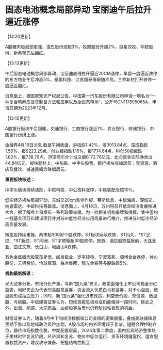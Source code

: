 # 固态电池概念局部异动 宝丽迪午后拉升逼近涨停

【13:20更新】

A股猪肉股局部走强，温氏股份涨超3%，牧原股份升超2%，巨星农牧、华统股份、新希望先后翻红。

【13:13更新】

午后固态电池概念局部异动，宝丽迪直线拉升逼近20CM涨停，早盘一度逼近跌停的东方锆业午后冲高5%，豪鹏科技、江苏国泰等跟随冲高，三祥新材打开跌停一度逼近翻红。

消息面上，据国家知识产权局公告，中国第一汽车股份有限公司申请一项名为“一种复合电解质及其制备方法和应用以及全固态电池“，公开号CN117895065A，申请日期为2023年12月。

【13:10更新】

A股银行板块午后回暖，交通银行、工商银行涨近1%，农业银行、邮储银行、中国银行纷纷上涨。

金融界4月16日消息
截至午间收盘，沪指跌1.42%，报3013.84点，深成指跌1.56%，报9223.29点，创业板指跌1.16%，报1774.64点，科创50指数跌1.62%，报738.76点。沪深两市合计成交额6173.76亿元，北向资金实际净卖出44.84亿元。板块题材上，中船系、中字头股票、银行板块涨幅居前；壳资源、酒店及餐饮、减速器概念跌幅居前。

**重要板块综述：**

中字头板块持续活跃，中核科技、中公高科涨停，中铁装配涨超10%。

低空经济板块局部异动，苏城交20cm涨停炸板，莱斯信息、中信海直、深城交、纳睿雷达、中邮科技等跟涨。消息面上，4月18日，苏州将召开低空经济发展推进大会，据了解会上将发布一系列政策举措、为一批相关机构揭牌和授牌、集中签约一批基金项目和建设项目并对苏州低空经济应用场景进行推介，推进苏州低空经济高质量发展。

微盘股持续重挫，两市超300家个股跌停。ST板块延续跌势，ST恒久、*ST民控、*ST新纺、ST同洲、ST宇顺等超30股跌停，旅游、酒店股跌幅居前，大连圣亚、曲江文旅、长白山、峨眉山A跌停。

有色金属概念股震荡走低，闽发铝业、罗平锌电、宁波富邦、顺博合金跌停，神火股份、云铝股份、怡球资源、株冶集团、豫光金铅等多股跌超5%。

**机构最新解读：**

光大证券分析，市场分化严重，与新“国九条”有关。政策面强化上市公司现金分红监管，利好央企为代表的高股息蓝筹，资金流入优质白马和蓝筹，对于小盘股、微盘股形成抽血压力；同时，新“国九条”强化退市政策，利空低价股、壳资源、微盘股、亏损股。中信建投证券认为，短线高股息板块或仍能维持一段时间，除此之外，出海、能源、大宗商品、业绩股等后市也仍有阶段性表现的机会。

财信证券认为，随着4月中下旬经济数据和公司业绩的密集披露，叠加美联储降息预期下修以及地缘政治风险加剧，A股市场的内外环境趋于复杂，短期合理控制仓位，静待市场指数企稳。中期配置层面，2024年第二季度，国内宏观经济整体处于美林时钟复苏阶段，经济温和复苏、物价中低位运行、货币环境偏宽松，适宜配置权益资产，建议攻守兼备、把握结构性机会

